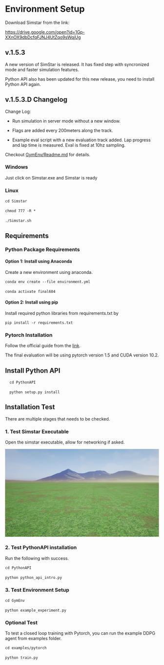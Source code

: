 # Environment Setup

Download Simstar from the link:

https://drive.google.com/open?id=1Gp-XXnOX9dbDcfqFJNJ4UtZqo9sWqjUg

## v.1.5.3

A new version of SimStar is released. It has fixed step with syncronized mode and faster simulation features. 

Python API also has been updated for this new release, you need to install Python API again.

## v.1.5.3.D Changelog

Change Log:

- Run simulation in server mode without a new window.

- Flags are added every 200meters along the track.

- Example eval script with a new evaluation track added. Lap progress and lap time is measured. Eval is fixed at 10hz sampling.

Checkout [GymEnv/Readme.md](GymEnv/README.md) for details. 

### Windows 
Just click on Simstar.exe and Simstar is ready

### Linux 
    cd Simstar
  
    chmod 777 -R *
  
    ./Simstar.sh

## Requirements

### Python Package Requirements

#### Option 1: Install using Anaconda
Create a new environment using anaconda. 

	conda env create --file environment.yml

	conda activate final604


#### Option 2: Install using pip
	
Install required python libraries from requirements.txt by

	pip install -r requirements.txt


### Pytorch Installation

Follow the official guide from the [link](https://pytorch.org).

The final evaluation will be using pytorch version 1.5 and CUDA version 10.2.


## Install Python API

      cd PythonAPI

      python setup.py install


## Installation Test

There are multiple stages that needs to be checked. 

### 1. Test Simstar Executable

Open the simstar executable, allow for networking if asked. 

![opening_screen](PythonAPI/img/opening.png)

### 2. Test PythonAPI installation

Run the following with success.

	cd PythonAPI

	python python_api_intro.py

### 3. Test Environment Setup

	cd GymEnv

	python example_experiment.py


### Optional Test

To test a closed loop training with Pytorch, you can run the example DDPG agent from examples folder.

	cd examples/pytorch

	python train.py

